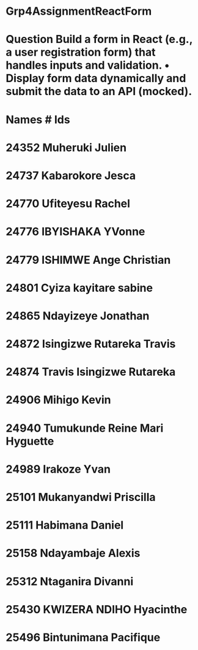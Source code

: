 # Grp4AssignmentReactForm
# Question Build a form in React (e.g., a user registration form) that handles inputs and validation. • Display form data dynamically and submit the data to an API (mocked).

# Names                                                # Ids
	
# 24352	Muheruki Julien
# 24737	Kabarokore Jesca
# 24770	Ufiteyesu Rachel
# 24776	IBYISHAKA YVonne
# 24779	ISHIMWE Ange Christian
# 24801	Cyiza kayitare sabine
# 24865	Ndayizeye Jonathan
# 24872	Isingizwe Rutareka Travis
# 24874	Travis Isingizwe Rutareka
# 24906	Mihigo Kevin
# 24940	Tumukunde Reine Mari  Hyguette
# 24989	Irakoze Yvan
# 25101	Mukanyandwi Priscilla
# 25111	Habimana Daniel
# 25158	Ndayambaje Alexis
# 25312	Ntaganira Divanni
# 25430	KWIZERA NDIHO Hyacinthe
# 25496	Bintunimana Pacifique
